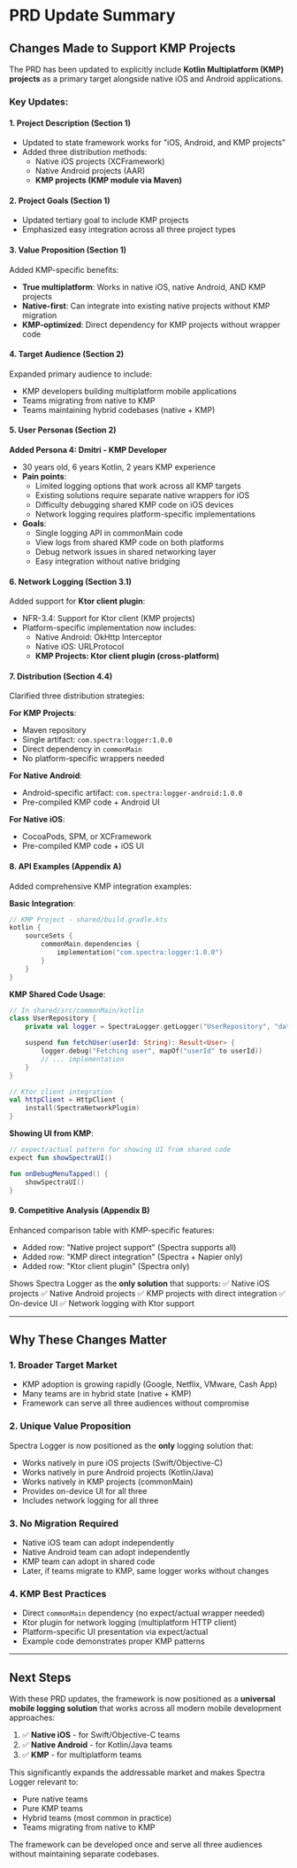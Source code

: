 # PRD Update Summary

## Changes Made to Support KMP Projects

The PRD has been updated to explicitly include **Kotlin Multiplatform (KMP) projects** as a primary target alongside native iOS and Android applications.

### Key Updates:

#### 1. **Project Description** (Section 1)
- Updated to state framework works for "iOS, Android, and KMP projects"
- Added three distribution methods:
  - Native iOS projects (XCFramework)
  - Native Android projects (AAR)
  - **KMP projects (KMP module via Maven)**

#### 2. **Project Goals** (Section 1)
- Updated tertiary goal to include KMP projects
- Emphasized easy integration across all three project types

#### 3. **Value Proposition** (Section 1)
Added KMP-specific benefits:
- **True multiplatform**: Works in native iOS, native Android, AND KMP projects
- **Native-first**: Can integrate into existing native projects without KMP migration
- **KMP-optimized**: Direct dependency for KMP projects without wrapper code

#### 4. **Target Audience** (Section 2)
Expanded primary audience to include:
- KMP developers building multiplatform mobile applications
- Teams migrating from native to KMP
- Teams maintaining hybrid codebases (native + KMP)

#### 5. **User Personas** (Section 2)
**Added Persona 4: Dmitri - KMP Developer**
- 30 years old, 6 years Kotlin, 2 years KMP experience
- **Pain points**:
  - Limited logging options that work across all KMP targets
  - Existing solutions require separate native wrappers for iOS
  - Difficulty debugging shared KMP code on iOS devices
  - Network logging requires platform-specific implementations
- **Goals**:
  - Single logging API in commonMain code
  - View logs from shared KMP code on both platforms
  - Debug network issues in shared networking layer
  - Easy integration without native bridging

#### 6. **Network Logging** (Section 3.1)
Added support for **Ktor client plugin**:
- NFR-3.4: Support for Ktor client (KMP projects)
- Platform-specific implementation now includes:
  - Native Android: OkHttp Interceptor
  - Native iOS: URLProtocol
  - **KMP Projects: Ktor client plugin (cross-platform)**

#### 7. **Distribution** (Section 4.4)
Clarified three distribution strategies:

**For KMP Projects**:
- Maven repository
- Single artifact: `com.spectra:logger:1.0.0`
- Direct dependency in `commonMain`
- No platform-specific wrappers needed

**For Native Android**:
- Android-specific artifact: `com.spectra:logger-android:1.0.0`
- Pre-compiled KMP code + Android UI

**For Native iOS**:
- CocoaPods, SPM, or XCFramework
- Pre-compiled KMP code + iOS UI

#### 8. **API Examples** (Appendix A)
Added comprehensive KMP integration examples:

**Basic Integration**:
```kotlin
// KMP Project - shared/build.gradle.kts
kotlin {
    sourceSets {
        commonMain.dependencies {
            implementation("com.spectra:logger:1.0.0")
        }
    }
}
```

**KMP Shared Code Usage**:
```kotlin
// In shared/src/commonMain/kotlin
class UserRepository {
    private val logger = SpectraLogger.getLogger("UserRepository", "data")

    suspend fun fetchUser(userId: String): Result<User> {
        logger.debug("Fetching user", mapOf("userId" to userId))
        // ... implementation
    }
}

// Ktor client integration
val httpClient = HttpClient {
    install(SpectraNetworkPlugin)
}
```

**Showing UI from KMP**:
```kotlin
// expect/actual pattern for showing UI from shared code
expect fun showSpectraUI()

fun onDebugMenuTapped() {
    showSpectraUI()
}
```

#### 9. **Competitive Analysis** (Appendix B)
Enhanced comparison table with KMP-specific features:
- Added row: "Native project support" (Spectra supports all)
- Added row: "KMP direct integration" (Spectra + Napier only)
- Added row: "Ktor client plugin" (Spectra only)

Shows Spectra Logger as the **only solution** that supports:
✅ Native iOS projects
✅ Native Android projects
✅ KMP projects with direct integration
✅ On-device UI
✅ Network logging with Ktor support

---

## Why These Changes Matter

### 1. **Broader Target Market**
- KMP adoption is growing rapidly (Google, Netflix, VMware, Cash App)
- Many teams are in hybrid state (native + KMP)
- Framework can serve all three audiences without compromise

### 2. **Unique Value Proposition**
Spectra Logger is now positioned as the **only** logging solution that:
- Works natively in pure iOS projects (Swift/Objective-C)
- Works natively in pure Android projects (Kotlin/Java)
- Works natively in KMP projects (commonMain)
- Provides on-device UI for all three
- Includes network logging for all three

### 3. **No Migration Required**
- Native iOS team can adopt independently
- Native Android team can adopt independently
- KMP team can adopt in shared code
- Later, if teams migrate to KMP, same logger works without changes

### 4. **KMP Best Practices**
- Direct `commonMain` dependency (no expect/actual wrapper needed)
- Ktor plugin for network logging (multiplatform HTTP client)
- Platform-specific UI presentation via expect/actual
- Example code demonstrates proper KMP patterns

---

## Next Steps

With these PRD updates, the framework is now positioned as a **universal mobile logging solution** that works across all modern mobile development approaches:

1. ✅ **Native iOS** - for Swift/Objective-C teams
2. ✅ **Native Android** - for Kotlin/Java teams
3. ✅ **KMP** - for multiplatform teams

This significantly expands the addressable market and makes Spectra Logger relevant to:
- Pure native teams
- Pure KMP teams
- Hybrid teams (most common in practice)
- Teams migrating from native to KMP

The framework can be developed once and serve all three audiences without maintaining separate codebases.
